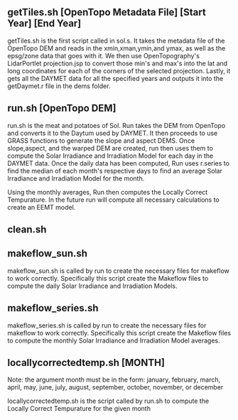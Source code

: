 getTiles.sh [OpenTopo Metadata File] [Start Year] [End Year]
----------
<p> getTiles.sh is the first script called in sol.s.  It takes the metadata file of the OpenTopo DEM and reads in the xmin,xman,ymin,and ymax, as well as the epsg/zone data that goes with it.  We then use OpenTopography's LidarPortlet projection.jsp to convert those min's and max's into the lat and long coordinates for each of the corners of the selected projection. Lastly, it gets all the DAYMET data for all the specified years and outputs it into the getDaymet.r file in the dems folder.</p>

run.sh [OpenTopo DEM]
-----------
<p>run.sh is the meat and potatoes of Sol. Run takes the DEM from OpenTopo and converts it to the Daytum used by DAYMET. It then proceeds to use GRASS functions to generate the slope and aspect DEMS. Once slope,aspect, and the warped DEM are created, run then uses them to compute the Solar Irradiance and Irradiation Model for each day in the DAYMET data. Once the daily data has been computed, Run uses r.series to find the median of each month's respective days to find an average Solar Irradiance and Irradiation Model for the month.</p>

<p>Using the monthly averages, Run then computes the Locally Correct Tempurature. In the future run will compute all necessary calculations to create an EEMT model.</p>

clean.sh
----------

makeflow_sun.sh
---------------
<p>makeflow_sun.sh is called by run to create the necessary files for makeflow to work correctly. Specifically this script create the Makeflow files to compute the daily Solar Irradiance and Irradiation Models.</p>

makeflow_series.sh
------------------
<p>makeflow_series.sh is called by run to create the necessary files for makeflow to work correctly. Specifically this script create the Makeflow files to compute the monthly Solar Irradiance and Irradiation Model averages.</p>

locallycorrectedtemp.sh [MONTH]
-----------------------

<p>Note: the argument month must be in the form: january, february, march, april, may, june, july, august, september, october, november, or december</p>

<p>locallycorrectedtemp.sh is the script called by run.sh to compute the Locally Correct Tempurature for the given month</p>
